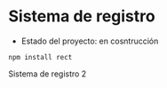 <h1>Sistema de registro</h1>

* Estado del proyecto: en cosntrucción 

````npm install rect````

Sistema de registro 2
